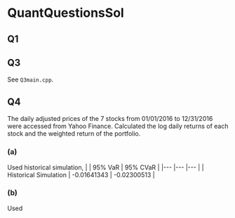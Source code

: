 # QuantQuestionsSol
## Q1

## Q3
See ```Q3main.cpp```.

## Q4
The daily adjusted prices of the 7 stocks from 01/01/2016 to 12/31/2016 were accessed from Yahoo Finance. Calculated the log daily returns of each stock and the weighted return of the portfolio.
### (a)
Used historical simulation,
|  	| 95% VaR 	| 95% CVaR 	|
|---	|---	|---	|
| Historical Simulation 	| -0.01641343 	| -0.02300513 	|

### (b)
Used 
